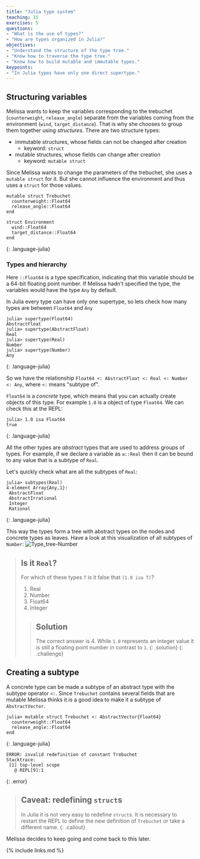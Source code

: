 ```yaml
---
title: "Julia type system"
teaching: 15
exercises: 5
questions:
- "What is the use of types?"
- "How are types organized in Julia?"
objectives:
- "Understand the structure of the type tree."
- "Know how to traverse the type tree."
- "Know how to build mutable and immutable types."
keypoints:
- "In Julia types have only one direct supertype."
---
```


## Structuring variables

Melissa wants to keep the variables corresponding to the trebuchet (`counterweight`, `release_angle`) separate from the variables coming from the environment (`wind`, `target_distance`).
That is why she chooses to group them together using _structures_.
There are two structure types:

- immutable structures, whose fields can not be changed after creation
  - keyword: `struct`
- mutable structures, whose fields can change after creation
  - keyword: `mutable struct`

Since Melissa wants to change the parameters of the trebuchet, she uses a `mutable struct` for it.
But she cannot influence the environment and thus uses a `struct` for those values.

~~~
mutable struct Trebuchet
  counterweight::Float64
  release_angle::Float64
end

struct Environment
  wind::Float64
  target_distance::Float64
end
~~~
{: .language-julia}

### Types and hierarchy

Here `::Float64` is a type specification, indicating that this variable should be a 64-bit floating point number.
If Melissa hadn't specified the type, the variables would have the type `Any` by default.

In Julia every type can have only one supertype, so lets check how many types are between `Float64` and `Any`

~~~
julia> supertype(Float64)
AbstractFloat
julia> supertype(AbstractFloat)
Real
julia> supertype(Real)
Number
julia> supertype(Number)
Any
~~~
{: .language-julia}

So we have the relationship `Float64 <: AbstractFloat <: Real <: Number <: Any`, where `<:` means "subtype of".

`Float64` is a _concrete_ type, which means that you can actually create objects of this type.
For example `1.0` is a object of type `Float64`.
We can check this at the REPL:

~~~
julia> 1.0 isa Float64
true
~~~
{: .language-julia}

All the other types are _abstract_ types that are used to address groups of types.
For example, if we declare a variable as `a::Real` then it can be bound to any value that is a subtype of `Real`.

Let's quickly check what are all the subtypes of `Real`:

~~~
julia> subtypes(Real)
4-element Array{Any,1}:
 AbstractFloat
 AbstractIrrational
 Integer
 Rational
~~~
{: .language-julia}

This way the types form a tree with abstract types on the nodes and concrete types as leaves.
Have a look at this visualization of all subtypes of `Number`:
![Type_tree-Number](https://upload.wikimedia.org/wikipedia/commons/thumb/4/40/Type-hierarchy-for-julia-numbers.png/1200px-Type-hierarchy-for-julia-numbers.png)

> ## Is it `Real`?
>
> For which of these types `T` is it false that `(1.0 isa T)`?
>
> 1. Real
> 2. Number
> 3. Float64
> 4. Integer
>
> > ## Solution
> > The correct answer is 4. While `1.0` represents an integer value it is still a floating point number in contrast to `1`.
> {: .solution}
{: .challenge}


## Creating a subtype

A concrete type can be made a subtype of an abstract type  with the subtype operator `<:`.
Since `Trebuchet` contains several fields that are mutable Melissa thinks it is a good idea to make it a subtype of `AbstractVector`.

~~~
julia> mutable struct Trebuchet <: AbstractVector{Float64}
  counterweight::Float64
  release_angle::Float64
end
~~~
{: .language-julia}

~~~
ERROR: invalid redefinition of constant Trebuchet
Stacktrace:
 [1] top-level scope
   @ REPL[9]:1
~~~
{: .error}

> ## Caveat: redefining `struct`s
>
> In Julia it is not very easy to redefine `struct`s.
> It is necessary to restart the REPL to define the new definition of `Trebuchet`
> or take a different name.
{: .callout}

Melissa decides to keep going and come back to this later.

{% include links.md %}
